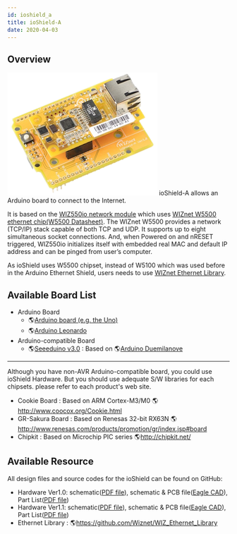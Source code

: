 ```yaml
---
id: ioshield_a
title: ioShield-A
date: 2020-04-03
---
```


## Overview

![](/img/osh/ioshield-a/io_s_a.png) ioShield-A allows an Arduino board to
connect to the Internet.

It is based on the [WIZ550io network module](../ioModule/WIZ550io/overview)
which uses [WIZnet W5500 ethernet chip(W5500
Datasheet)](../iEthernet/W5500/datasheet). The WIZnet W5500 provides a
network (TCP/IP) stack capable of both TCP and UDP. It supports up to
eight simultaneous socket connections. And, when Powered on and nRESET
triggered, WIZ550io initializes itself with embedded real MAC and
default IP address and can be pinged from user’s computer.

As ioShield uses W5500 chipset, instead of W5100 which was used before
in the Arduino Ethernet Shield, users needs to use [WIZnet Ethernet
Library]().

## Available Board List

  - Arduino Board
      - 🌎[Arduino board (e.g. the
        Uno)](http://arduino.cc/en/Main/ArduinoBoardUno)
      - 🌎[Arduino
        Leonardo](http://arduino.cc/en/Main/ArduinoBoardLeonardo)
  - Arduino-compatible Board
      - 🌎[Seeeduino v3.0](http://www.seeedstudio.com/wiki/Seeeduino_v3.0)
        : Based on 🌎[Arduino
        Duemilanove](http://arduino.cc/en/Main/ArduinoBoardDuemilanove)

-----
>
 Although you have non-AVR
Arduino-compatible board, you could use ioShield Hardware. But you
should use adequate S/W libraries for each chipsets. please refer to
each product's web site.

  - Cookie Board : Based on ARM Cortex-M3/M0
    🌎<http://www.coocox.org/Cookie.html>
  - GR-Sakura Board : Based on Renesas 32-bit RX63N
    🌎<http://www.renesas.com/products/promotion/gr/index.jsp#board>
  - Chipkit : Based on Microchip PIC series 🌎<http://chipkit.net/>

>

## Available Resource

All design files and source codes for the ioShield can be found on
GitHub:

  - Hardware Ver1.0: schematic([PDF file](/img/osh/ioshield-a/ioshield-a.pdf)), schematic & PCB file([Eagle CAD](/img/osh/ioshield-a/ioshield-a_eaglecad.zip)), Part List([PDF file](/img/osh/ioshield-a/ioshield-a_v1_0_pl_130904.pdf))
  - Hardware Ver1.1: schematic([PDF file](/img/osh/ioshield-a/ioshield-a_v1.1_sch.pdf)), schematic & PCB file([Eagle CAD](/img/osh/ioshield-a/ver1_1.zip)), Part List([PDF file](/img/osh/ioshield-a/ioshield-a_v1_1_pl_140120.pdf))
  - Ethernet Library : 🌎<https://github.com/Wiznet/WIZ_Ethernet_Library>
